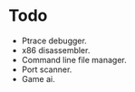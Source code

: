 # Todo
- Ptrace debugger.
- x86 disassembler.
- Command line file manager. 
- Port scanner.
- Game ai.
